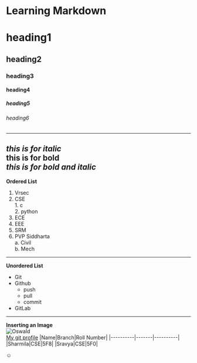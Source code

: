 # Learning Markdown
# heading1
## heading2
### heading3
#### heading4
##### heading5
###### heading6
--------------------------------------------------------------------------------------------------------------------------  
*this is for italic*  
**this is for bold**  
***this is for bold and italic*** 
--------------------------------------------------------------------------------------------------------------------------  
**Ordered List**
1. Vrsec
  1. CSE  
    1. c  
    2. python    
  3. ECE
  4. EEE
2. SRM
3. PVP Siddharta  
  a. Civil  
  b. Mech  
--------------------------------------------------------------------------------------------------------------------------------  
**Unordered List**
* Git  
* Github
  - push  
  - pull
  - commit
* GitLab
--------------------------------------------------------------------------------------------------------------------------------  
**Inserting an Image**  
![Oswald](https://ih1.redbubble.net/image.1262111833.7193/st,small,507x507-pad,600x600,f8f8f8.jpg)  
[My git profile](https://github.com/sharmila02)
|Name|Branch|Roll Number|
|----------|-------|----------|
|Sharmila|CSE|5F8|
|Sravya|CSE|5F0|

:relaxed:
